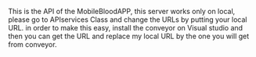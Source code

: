 This is the API of the MobileBloodAPP, this server works only on local, please go to APIservices Class and change the URLs by putting your local URL. in order to make this easy, install the 
conveyor on Visual studio and then you can get the URL and replace my local URL by the one you will get from conveyor. 
